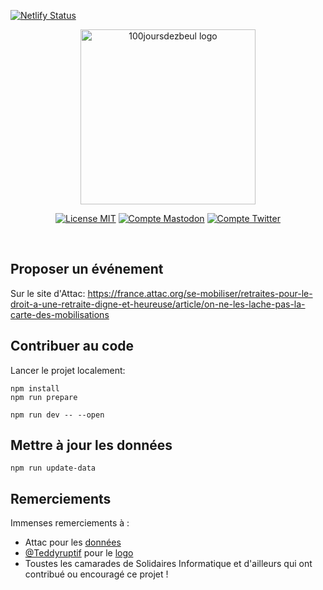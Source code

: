 [![Netlify Status](https://api.netlify.com/api/v1/badges/8c7f9606-eb2f-4ce3-b629-b21e3385e68a/deploy-status)](https://app.netlify.com/sites/100joursdezbeul/deploys)
<br />

<p align="center">
    <img src="https://raw.githubusercontent.com/cedricr/100joursdezbeul/main/static/ogimg-v3.png" alt="100joursdezbeul logo" height="280">
</p>

<p align="center">
    <a href="https://github.com/cedricr/100joursdezbeul/blob/main/LICENSE"><img src="https://img.shields.io/badge/license-MIT-green" alt="License MIT" /></a>
    <a href="https://syndicat.solidaires.org/@100joursdezbeul"><img alt="Compte Mastodon" src="https://img.shields.io/badge/mastodon-@100joursdezbeul-lightgrey?logo=mastodon&style=social"></a>
    <a href="https://twitter.com/100joursdezbeul"><img alt="Compte Twitter" src="https://img.shields.io/badge/twitter-@100joursdezbeul-lightgrey?logo=twitter&style=social"></a>
</p>

<br />

## Proposer un événement

Sur le site d'Attac: https://france.attac.org/se-mobiliser/retraites-pour-le-droit-a-une-retraite-digne-et-heureuse/article/on-ne-les-lache-pas-la-carte-des-mobilisations

## Contribuer au code

Lancer le projet localement:

```
npm install
npm run prepare

npm run dev -- --open
```

## Mettre à jour les données

```
npm run update-data
```

## Remerciements

Immenses remerciements à :

- Attac pour les [données](https://france.attac.org/se-mobiliser/retraites-pour-le-droit-a-une-retraite-digne-et-heureuse/article/on-ne-les-lache-pas-la-carte-des-mobilisations)
- [@Teddyruptif](https://nitter.net/Teddyruptif/) pour le [logo](https://nitter.net/Teddyruptif/status/1649460414676172803)
- Toustes les camarades de Solidaires Informatique et d'ailleurs qui ont contribué ou encouragé ce projet !
